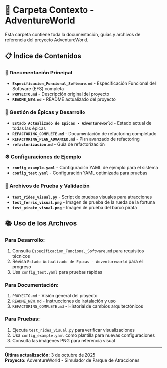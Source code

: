 # 📁 Carpeta Contexto - AdventureWorld

Esta carpeta contiene toda la documentación, guías y archivos de referencia del proyecto AdventureWorld.

## 📋 Índice de Contenidos

### 📖 Documentación Principal
- **`Especificacion_Funcional_Software.md`** - Especificación Funcional del Software (EFS) completa
- **`PROYECTO.md`** - Descripción original del proyecto  
- **`README_NEW.md`** - README actualizado del proyecto

### 🎯 Gestión de Épicas y Desarrollo
- **`Estado Actualizado de Epicas - Adventureworld`** - Estado actual de todas las épicas
- **`REFACTORING_COMPLETE.md`** - Documentación de refactoring completado
- **`REFACTORING_PLAN_ADVANCED.md`** - Plan avanzado de refactoring
- **`refactorizacion.md`** - Guía de refactorización

### ⚙️ Configuraciones de Ejemplo
- **`config_example.yaml`** - Configuración YAML de ejemplo para el sistema
- **`config_test.yaml`** - Configuración YAML optimizada para pruebas

### 🧪 Archivos de Prueba y Validación
- **`test_rides_visual.py`** - Script de pruebas visuales para atracciones
- **`test_ferris_visual.png`** - Imagen de prueba de la rueda de la fortuna
- **`test_pirate_visual.png`** - Imagen de prueba del barco pirata

## 📚 Uso de los Archivos

### Para Desarrollo:
1. Consulta `Especificacion_Funcional_Software.md` para requisitos técnicos
2. Revisa `Estado Actualizado de Epicas - Adventureworld` para el progreso
3. Usa `config_test.yaml` para pruebas rápidas

### Para Documentación:
1. `PROYECTO.md` - Visión general del proyecto
2. `README_NEW.md` - Instrucciones de instalación y uso
3. `REFACTORING_COMPLETE.md` - Historial de cambios arquitectónicos

### Para Pruebas:
1. Ejecuta `test_rides_visual.py` para verificar visualizaciones
2. Usa `config_example.yaml` como plantilla para nuevas configuraciones
3. Consulta las imágenes PNG para referencia visual

---

**Última actualización:** 3 de octubre de 2025  
**Proyecto:** AdventureWorld - Simulador de Parque de Atracciones